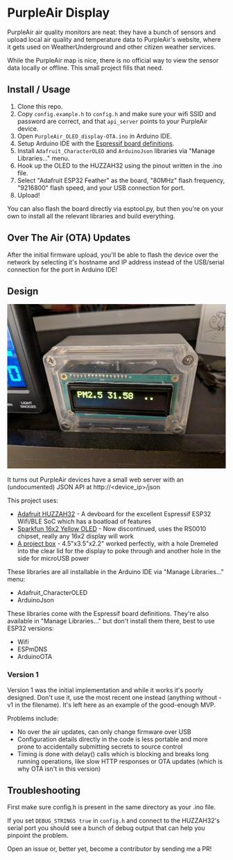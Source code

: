 PurpleAir Display
=================

PurpleAir air quality monitors are neat: they have a bunch of sensors and
upload local air quality and temperature data to PurpleAir's website, where it
gets used on WeatherUnderground and other citizen weather services.

While the PurpleAir map is nice, there is no official way to view the sensor
data locally or offline. This small project fills that need.

Install / Usage
---------------

1. Clone this repo.
2. Copy `config.example.h` to `config.h` and make sure your wifi SSID and
   password are correct, and that `api_server` points to your PurpleAir device.
3. Open `PurpleAir_OLED_display-OTA.ino` in Arduino IDE.
4. Setup Arduino IDE with the [Espressif board definitions](https://github.com/espressif/arduino-esp32#installation-instructions).
5. Install `Adafruit_CharacterOLED` and `ArduinoJson` libraries via "Manage
   Libraries..." menu.
6. Hook up the OLED to the HUZZAH32 using the pinout written in the .ino file.
7. Select "Adafruit ESP32 Feather" as the board, "80MHz" flash frequency,
   "9216800" flash speed, and your USB connection for port.
8. Upload!

You can also flash the board directly via esptool.py, but then you're on your
own to install all the relevant libraries and build everything.

Over The Air (OTA) Updates
--------------------------

After the initial firmware upload, you'll be able to flash the device over the
network by selecting it's hostname and IP address instead of the USB/serial
connection for the port in Arduino IDE!

Design
------

![It's less ugly from far away](pics/assembled.jpg)

It turns out PurpleAir devices have a small web server with an (undocumented)
JSON API at http://<device_ip>/json

This project uses:

* [Adafruit HUZZAH32](https://www.adafruit.com/product/3405) - 
  A devboard for the excellent Espressif ESP32 Wifi/BLE SoC which has a
  boatload of features
* [Sparkfun 16x2 Yellow OLED](https://www.sparkfun.com/products/retired/11987) - 
  Now discontinued, uses the RS0010 chipset, really any 16x2 display will work
* [A project box](https://www.amazon.com/gp/product/B072FS4118/) - 
  4.5"x3.5"x2.2" worked perfectly, with a hole Dremeled into the clear lid for
  the display to poke through and another hole in the side for microUSB power

These libraries are all installable in the Arduino IDE via "Manage Libraries..." menu:

* Adafruit_CharacterOLED
* ArduinoJson

These libraries come with the Espressif board definitions. They're also
available in "Manage Libraries..." but don't install them there, best to use
ESP32 versions:

* Wifi
* ESPmDNS
* ArduinoOTA

### Version 1

Version 1 was the initial implementation and while it works it's poorly
designed. Don't use it, use the most recent one instead (anything without -v1
in the filename). It's left here as an example of the good-enough MVP.

Problems include:

* No over the air updates, can only change firmware over USB
* Configuration details directly in the code is less portable and more
  prone to accidentally submitting secrets to source control
* Timing is done with delay() calls which is blocking and breaks long running
  operations, like slow HTTP responses or OTA updates (which is why OTA isn't
  in this version)

Troubleshooting
---------------

First make sure config.h is present in the same directory as your .ino file.

If you set `DEBUG_STRINGS true` in `config.h` and connect to the HUZZAH32's
serial port you should see a bunch of debug output that can help you pinpoint
the problem.

Open an issue or, better yet, become a contributor by sending me a PR!

